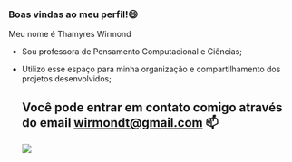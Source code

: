 ### Boas vindas ao meu perfil!😄

Meu nome é Thamyres Wirmond
- Sou professora de Pensamento Computacional e Ciências;
- Utilizo esse espaço para minha organização e compartilhamento dos projetos desenvolvidos;

  ## Você pode entrar em contato comigo através do email wirmondt@gmail.com 📫

  ![](bhttps://media.tenor.com/6IK22ph_bBEAAAAd/done-congrats.gif)

